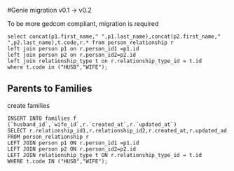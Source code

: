 #Genie migration v0.1 -> v0.2

To be more gedcom compliant, migration is required

```
select concat(p1.first_name," ",p1.last_name),concat(p2.first_name," ",p2.last_name),t.code,r.* from person_relationship r
left join person p1 on r.person_id1 =p1.id
left join person p2 on r.person_id2=p2.id
left join relationship_type t on r.relationship_type_id = t.id
where t.code in ("HUSB","WIFE");
```

## Parents to Families
create families

```
INSERT INTO families f (`husband_id`,`wife_id`,r.`created_at`,r.`updated_at`)
SELECT r.relationship_id1,r.relationship_id2,r.created_at,r.updated_ad 
FROM person_relationship r
LEFT JOIN person p1 ON r.person_id1 =p1.id
LEFT JOIN person p2 ON r.person_id2=p2.id
LEFT JOIN relationship_type t ON r.relationship_type_id = t.id
WHERE t.code IN ("HUSB","WIFE");
```

